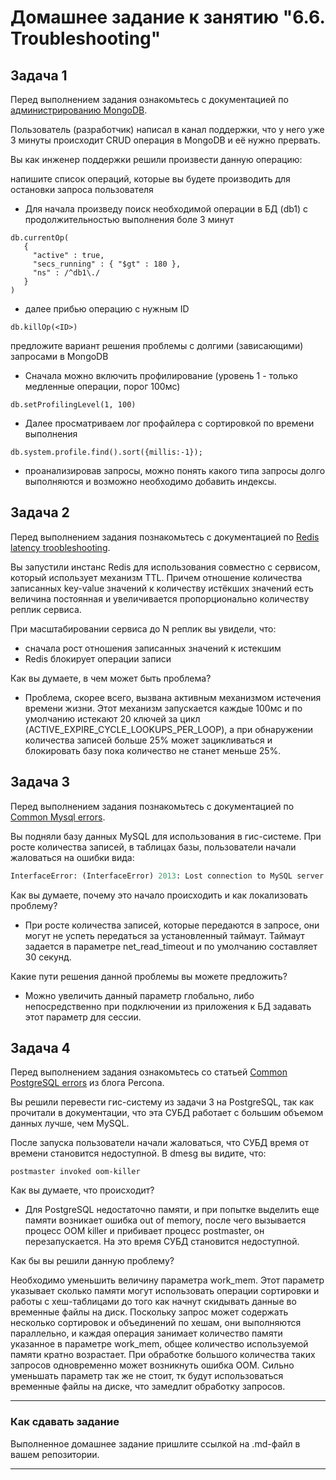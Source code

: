 # Домашнее задание к занятию "6.6. Troubleshooting"

## Задача 1

Перед выполнением задания ознакомьтесь с документацией по [администрированию MongoDB](https://docs.mongodb.com/manual/administration/).

Пользователь (разработчик) написал в канал поддержки, что у него уже 3 минуты происходит CRUD операция в MongoDB и её 
нужно прервать. 

Вы как инженер поддержки решили произвести данную операцию:

напишите список операций, которые вы будете производить для остановки запроса пользователя

- Для начала произведу поиск необходимой операции в БД (db1) с продолжительностью выполнения боле 3 минут
```
db.currentOp(
   {
     "active" : true,
     "secs_running" : { "$gt" : 180 },
     "ns" : /^db1\./
   }
)
```
- далее прибью операцию с нужным ID
```
db.killOp(<ID>)
```

предложите вариант решения проблемы с долгими (зависающими) запросами в MongoDB

- Сначала можно включить профилирование (уровень 1 - только медленные операции, порог 100мс)
```
db.setProfilingLevel(1, 100)
```
- Далее просматриваем лог профайлера с сортировкой по времени выполнения
```
db.system.profile.find().sort({millis:-1});
```
- проанализировав запросы, можно понять какого типа запросы долго выполняются и возможно необходимо добавить индексы.

## Задача 2

Перед выполнением задания познакомьтесь с документацией по [Redis latency troobleshooting](https://redis.io/topics/latency).

Вы запустили инстанс Redis для использования совместно с сервисом, который использует механизм TTL. 
Причем отношение количества записанных key-value значений к количеству истёкших значений есть величина постоянная и
увеличивается пропорционально количеству реплик сервиса. 

При масштабировании сервиса до N реплик вы увидели, что:
- сначала рост отношения записанных значений к истекшим
- Redis блокирует операции записи

Как вы думаете, в чем может быть проблема?

- Проблема, скорее всего, вызвана активным механизмом истечения времени жизни. Этот механизм запускается каждые 100мс 
и по умолчанию истекают 20 ключей за цикл (ACTIVE_EXPIRE_CYCLE_LOOKUPS_PER_LOOP), 
а при обнаружении количества записей больше 25% может зацикливаться и блокировать базу пока количество не станет меньше 25%. 
 
## Задача 3

Перед выполнением задания познакомьтесь с документацией по [Common Mysql errors](https://dev.mysql.com/doc/refman/8.0/en/common-errors.html).

Вы подняли базу данных MySQL для использования в гис-системе. При росте количества записей, в таблицах базы,
пользователи начали жаловаться на ошибки вида:
```python
InterfaceError: (InterfaceError) 2013: Lost connection to MySQL server during query u'SELECT..... '
```

Как вы думаете, почему это начало происходить и как локализовать проблему?

- При росте количества записей, которые передаются в запросе, они могут не успеть передаться за установленный таймаут.
Таймаут задается в параметре net_read_timeout и по умолчанию составляет 30 секунд. 

Какие пути решения данной проблемы вы можете предложить?

- Можно увеличить данный параметр глобально, либо непосредственно при подключении из приложения к БД задавать этот параметр для сессии.

## Задача 4

Перед выполнением задания ознакомьтесь со статьей [Common PostgreSQL errors](https://www.percona.com/blog/2020/06/05/10-common-postgresql-errors/) из блога Percona.

Вы решили перевести гис-систему из задачи 3 на PostgreSQL, так как прочитали в документации, что эта СУБД работает с 
большим объемом данных лучше, чем MySQL.

После запуска пользователи начали жаловаться, что СУБД время от времени становится недоступной. В dmesg вы видите, что:

`postmaster invoked oom-killer`

Как вы думаете, что происходит?
- Для PostgreSQL недостаточно памяти, и при попытке выделить еще памяти возникает ошибка out of memory,
после чего вызывается процесс OOM killer и прибивает процесс postmaster, он перезапускается. На это время СУБД становится недоступной. 

Как бы вы решили данную проблему?

Необходимо уменьшить величину параметра work_mem. Этот параметр указывает сколько памяти могут использовать операции сортировки и работы с хеш-таблицами
до того как начнут скидывать данные во временные файлы на диск. Поскольку запрос может содержать несколько сортировок и объединений по хешам, они выполняются параллельно,
и каждая операция занимает количество памяти указанное в параметре work_mem, общее количество используемой памяти кратно возрастает. При обработке большого количества таких запросов 
одновременно может возникнуть ошибка OOM. Сильно уменьшать параметр так же не стоит, тк будут использоваться временные файлы на диске, что замедлит обработку запросов.

---

### Как сдавать задание

Выполненное домашнее задание пришлите ссылкой на .md-файл в вашем репозитории.

---